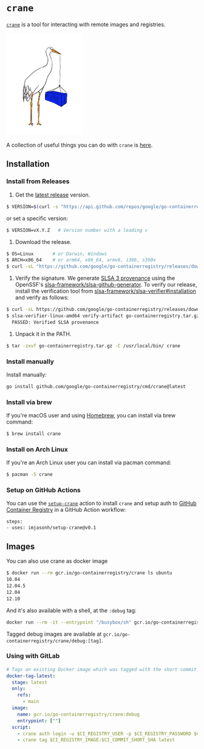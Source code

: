 # `crane`

[`crane`](doc/crane.md) is a tool for interacting with remote images
and registries.

<img src="../../images/crane.png" width="40%">

A collection of useful things you can do with `crane` is [here](recipes.md).

## Installation

### Install from Releases

1. Get the [latest release](https://github.com/google/go-containerregistry/releases/latest) version.

```sh
$ VERSION=$(curl -s "https://api.github.com/repos/google/go-containerregistry/releases/latest" | jq -r '.tag_name')
```

or set a specific version:

```sh
$ VERSION=vX.Y.Z   # Version number with a leading v
```

1. Download the release.

```sh
$ OS=Linux       # or Darwin, Windows
$ ARCH=x86_64    # or arm64, x86_64, armv6, i386, s390x
$ curl -sL "https://github.com/google/go-containerregistry/releases/download/v${VERSION}/go-containerregistry_${OS}_${ARCH}.tar.gz" > go-containerregistry.tar.gz
```

1. Verify the signature. We generate [SLSA 3 provenance](https://slsa.dev) using
   the OpenSSF's [slsa-framework/slsa-github-generator](https://github.com/slsa-framework/slsa-github-generator).
   To verify our release, install the verification tool from [slsa-framework/slsa-verifier#installation](https://github.com/slsa-framework/slsa-verifier#installation)
   and verify as follows:

```sh
$ curl -sL https://github.com/google/go-containerregistry/releases/download/v${VERSION}/multiple.intoto.jsonl > provenance.intoto.jsonl
$ slsa-verifier-linux-amd64 verify-artifact go-containerregistry.tar.gz --provenance-path provenance.intoto.jsonl --source-uri github.com/google/go-containerregistry --source-tag "${VERSION}"
  PASSED: Verified SLSA provenance
```

1. Unpack it in the PATH.

```sh
$ tar -zxvf go-containerregistry.tar.gz -C /usr/local/bin/ crane
```

### Install manually

Install manually:

```sh
go install github.com/google/go-containerregistry/cmd/crane@latest
```

### Install via brew

If you're macOS user and using [Homebrew](https://brew.sh/), you can install via brew command:

```sh
$ brew install crane
```

### Install on Arch Linux

If you're an Arch Linux user you can install via pacman command:

```sh
$ pacman -S crane
```

### Setup on GitHub Actions

You can use the [`setup-crane`](https://github.com/imjasonh/setup-crane) action
to install `crane` and setup auth to [GitHub Container
Registry](https://github.com/features/packages) in a GitHub Action workflow:

```
steps:
- uses: imjasonh/setup-crane@v0.1
```

## Images

You can also use crane as docker image

```sh
$ docker run --rm gcr.io/go-containerregistry/crane ls ubuntu
10.04
12.04.5
12.04
12.10
```

And it's also available with a shell, at the `:debug` tag:

```sh
docker run --rm -it --entrypoint "/busybox/sh" gcr.io/go-containerregistry/crane:debug
```

Tagged debug images are available at `gcr.io/go-containerregistry/crane/debug:[tag]`.

### Using with GitLab

```yaml
# Tags an existing Docker image which was tagged with the short commit hash with the tag 'latest'
docker-tag-latest:
  stage: latest
  only:
    refs:
      - main
  image:
    name: gcr.io/go-containerregistry/crane:debug
    entrypoint: [""]
  script:
    - crane auth login -u $CI_REGISTRY_USER -p $CI_REGISTRY_PASSWORD $CI_REGISTRY
    - crane tag $CI_REGISTRY_IMAGE:$CI_COMMIT_SHORT_SHA latest
```
